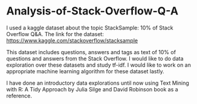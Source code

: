 # Analysis-of-Stack-Overflow-Q-A

I used a kaggle dataset about the topic StackSample: 10% of Stack Overflow Q&A. The link for the dataset: https://www.kaggle.com/stackoverflow/stacksample

This dataset includes questions, answers and tags as text of 10% of questions and answers from the Stack Overflow. I would like to do data exploration over these datasets and study tf-idf. I would like to work on an appropriate machine learning algorithm for these dataset lastly. 

I have done an introductory data explorations until now using Text Mining with R: A Tidy Approach by Julia Silge and David Robinson book as a reference. 
